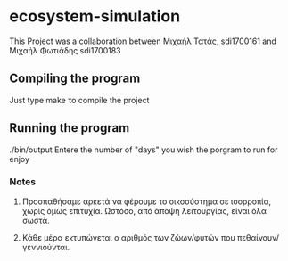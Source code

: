 # ecosystem-simulation

This Project was a collaboration between Μιχαήλ Τατάς, sdi1700161
and Μιχαήλ Φωτιάδης sdi1700183

## Compiling the program

Just type make το compile the project

## Running the program

./bin/output
Entere the number of "days" you wish the porgram to run for
enjoy

### Notes

1) Προσπαθήσαμε αρκετά να φέρουμε το οικοσύστημα σε ισορροπία, χωρίς όμως επιτυχία. Ωστόσο, από άποψη λειτουργίας, είναι όλα σωστά.

2) Κάθε μέρα εκτυπώνεται ο αριθμός των ζώων/φυτών που πεθαίνουν/γεννιούνται.